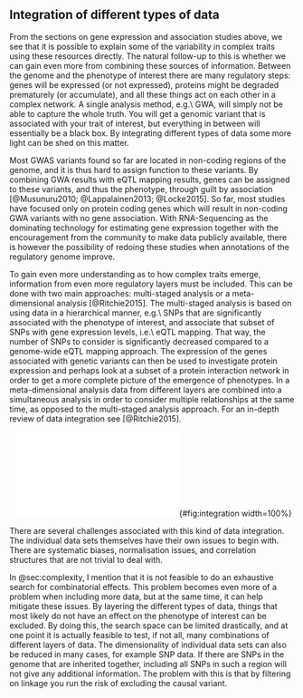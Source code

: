 ## Integration of different types of data

From the sections on gene expression and association studies above, we see that it is possible to explain some of the variability in complex traits using these resources directly. The natural follow-up to this is whether we can gain even more from combining these sources of information. Between the genome and the phenotype of interest there are many regulatory steps: genes will be expressed (or not expressed), proteins might be degraded prematurely (or accumulate), and all these things act on each other in a complex network. A single analysis method, e.g.\ GWA, will simply not be able to capture the whole truth. You will get a genomic variant that is associated with your trait of interest, but everything in between will essentially be a black box. By integrating different types of data some more light can be shed on this matter.

Most GWAS variants found so far are located in non-coding regions of the genome, and it is thus hard to assign function to these variants. By combining GWA results with eQTL mapping results, genes can be assigned to these variants, and thus the phenotype, through guilt by association [@Musunuru2010; @Lappalainen2013; @Locke2015]. So far, most studies have focused only on protein coding genes which will result in non-coding GWA variants with no gene association. With RNA-Sequencing as the dominating technology for estimating gene expression together with the encouragement from the community to make data publicly available, there is however the possibility of redoing these studies when annotations of the regulatory genome improve.

To gain even more understanding as to how complex traits emerge, information from even more regulatory layers must be included. This can be done with two main approaches: multi-staged analysis or a meta-dimensional analysis [@Ritchie2015]. The multi-staged analysis is based on using data in a hierarchical manner, e.g.\ SNPs that are significantly associated with the phenotype of interest, and associate that subset of SNPs with gene expression levels, i.e.\ eQTL mapping. That way, the number of SNPs to consider is significantly decreased compared to a genome-wide eQTL mapping approach. The expression of the genes associated with genetic variants can then be used to investigate protein expression and perhaps look at a subset of a protein interaction network in order to get a more complete picture of the emergence of phenotypes. In a meta-dimensional analysis data from different layers are combined into a simultaneous analysis in order to consider multiple relationships at the same time, as opposed to the multi-staged analysis approach. For an in-depth review of data integration see [@Ritchie2015].

![The different types of regulatory layers and how they can interact in order to give rise to complex traits. Genetic information is transferred to downstream layers through transcription into RNA. This in turn is translated into protein. Proteins then act together in order to produce and modify metabolites. All this, together with environmental factors, give rise to phenotypes; some more complex than others.](figures/data_integration.pdf){#fig:integration width=100%}

There are several challenges associated with this kind of data integration. The individual data sets themselves have their own issues to begin with. There are systematic biases, normalisation issues, and correlation structures that are not trivial to deal with.

In @sec:complexity, I mention that it is not feasible to do an exhaustive search for combinatorial effects. This problem becomes even more of a problem when including more data, but at the same time, it can help mitigate these issues. By layering the different types of data, things that most likely do not have an effect on the phenotype of interest can be excluded. By doing this, the search space can be limited drastically, and at one point it is actually feasible to test, if not all, many combinations of different layers of data. The dimensionality of individual data sets can also be reduced in many cases, for example SNP data. If there are SNPs in the genome that are inherited together, including all SNPs in such a region will not give any additional information. The problem with this is that by filtering on linkage you run the risk of excluding the causal variant.
